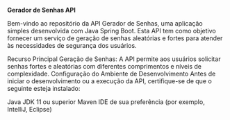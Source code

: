 **Gerador de Senhas API**


Bem-vindo ao repositório da API Gerador de Senhas, uma aplicação simples desenvolvida com Java Spring Boot. Esta API tem como objetivo fornecer um serviço de geração de senhas aleatórias e fortes para atender às necessidades de segurança dos usuários.

Recurso Principal
Geração de Senhas: A API permite aos usuários solicitar senhas fortes e aleatórias com diferentes comprimentos e níveis de complexidade.
Configuração do Ambiente de Desenvolvimento
Antes de iniciar o desenvolvimento ou a execução da API, certifique-se de que o seguinte esteja instalado:

Java JDK 11 ou superior
Maven
IDE de sua preferência (por exemplo, IntelliJ, Eclipse)
